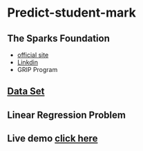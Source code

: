 # Predict-student-mark
## The Sparks Foundation 
  - [official site](https://www.thesparksfoundationsingapore.org/)
  - [Linkdin](https://www.linkedin.com/groups/10379184/)
  - GRIP Program

## [Data Set](https://raw.githubusercontent.com/AdiPersonalWorks/Random/master/student_scores%20-%20student_scores.csv)

## Linear Regression Problem 

## Live demo [click here](https://student-mark-grip.herokuapp.com/)
